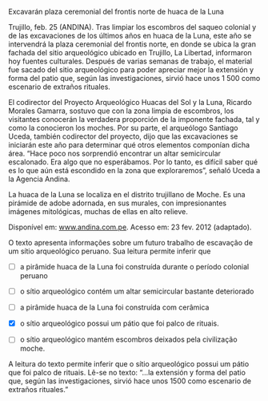

Excavarán plaza ceremonial del frontis norte de huaca de la Luna

Trujillo, feb. 25 (ANDINA). Tras limpiar los escombros del saqueo colonial y de las excavaciones de los últimos años en huaca de la Luna, este año se intervendrá la plaza ceremonial del frontis norte, en donde se ubica la gran fachada del sitio arqueológico ubicado en Trujillo, La Libertad, informaron hoy fuentes culturales. Después de varias semanas de trabajo, el material fue sacado del sitio arqueológico para poder apreciar mejor la extensión y forma del patio que, según las investigaciones, sirvió hace unos 1 500 como escenario de extraños rituales.

El codirector del Proyecto Arqueológico Huacas del Sol y la Luna, Ricardo Morales Gamarra, sostuvo que con la zona limpia de escombros, los visitantes conocerán la verdadera proporción de la imponente fachada, tal y como la conocieron los moches. Por su parte, el arqueólogo Santiago Uceda, también codirector del proyecto, dijo que las excavaciones se iniciarán este año para determinar qué otros elementos componían dicha área. “Hace poco nos sorprendió encontrar un altar semicircular escalonado. Era algo que no esperábamos. Por lo tanto, es difícil saber qué es lo que aún está escondido en la zona que exploraremos”, señaló Uceda a la Agencia Andina.

La huaca de la Luna se localiza en el distrito trujillano de Moche. Es una pirámide de adobe adornada, en sus murales, con impresionantes imágenes mitológicas, muchas de ellas en alto relieve.

Disponível em: www.andina.com.pe. Acesso em: 23 fev. 2012 (adaptado).

O texto apresenta informações sobre um futuro trabalho de escavação de um sítio arqueológico peruano. Sua leitura permite inferir que



- [ ] a pirâmide huaca de la Luna foi construída durante o período colonial peruano
- [ ] o sítio arqueológico contém um altar semicircular bastante deteriorado
- [ ] a pirâmide huaca de la Luna foi construída com cerâmica
- [x] o sítio arqueológico possui um pátio que foi palco de rituais.
- [ ] o sítio arqueológico mantém escombros deixados pela civilização moche.


A leitura do texto permite inferir que o sítio arqueológico possui um pátio que foi palco de rituais. Lê-se no texto: “…la extensión y forma del patio que, según las investigaciones, sirvió hace unos 1500 como escenario de extraños rituales.”
